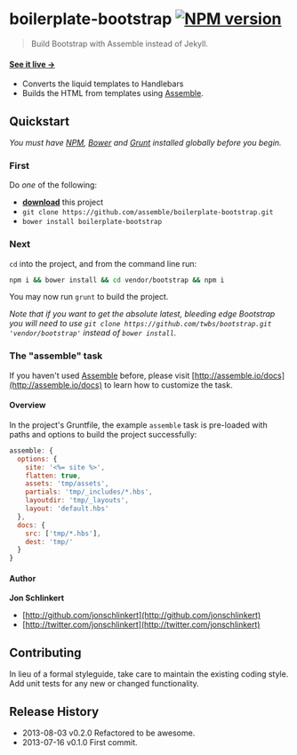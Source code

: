 # boilerplate-bootstrap [![NPM version](https://badge.fury.io/js/boilerplate-bootstrap.png)](http://badge.fury.io/js/boilerplate-bootstrap)

> Build Bootstrap with Assemble instead of Jekyll.

#### [See it live →](http://assemble.github.io/boilerplate-bootstrap/)

* Converts the liquid templates to Handlebars
* Builds the HTML from templates using [Assemble][assemble].

## Quickstart
_You must have [NPM](npmjs.org), [Bower][bower] and [Grunt][grunt] installed globally before you begin._

### First

Do _one_ of the following:

* **[download][download]** this project
* `git clone https://github.com/assemble/boilerplate-bootstrap.git`
* `bower install boilerplate-bootstrap`

### Next

`cd` into the project, and from the command line run:

```bash
npm i && bower install && cd vendor/bootstrap && npm i
```

You may now run `grunt` to build the project.

_Note that if you want to get the absolute latest, bleeding edge Bootstrap you will need to use `git clone https://github.com/twbs/bootstrap.git 'vendor/bootstrap'` instead of `bower install`._


### The "assemble" task
If you haven't used [Assemble][assemble] before, please visit [http://assemble.io/docs](http://assemble.io/docs) to learn how to customize the task.

#### Overview
In the project's Gruntfile, the example `assemble` task is pre-loaded with paths and options to build the project successfully:

```js
assemble: {
  options: {
    site: '<%= site %>',
    flatten: true,
    assets: 'tmp/assets',
    partials: 'tmp/_includes/*.hbs',
    layoutdir: 'tmp/_layouts',
    layout: 'default.hbs'
  },
  docs: {
    src: ['tmp/*.hbs'],
    dest: 'tmp/'
  }
}
```

#### Author

**Jon Schlinkert**

+ [http://github.com/jonschlinkert](http://github.com/jonschlinkert)
+ [http://twitter.com/jonschlinkert](http://twitter.com/jonschlinkert)


## Contributing
In lieu of a formal styleguide, take care to maintain the existing coding style. Add unit tests for any new or changed functionality.


## Release History
* 2013-08-03    v0.2.0    Refactored to be awesome.
* 2013-07-16    v0.1.0    First commit.



[download]: https://github.com/assemble/boilerplate-bootstrap/archive/master.zip "Download boilerplate-bootstrap"
[helpers]: https://github.com/assemble/handlebars-helpers "Handlebars Helpers"
[assemble]: https://github.com/assemble/assemble/ "Assemble"
[assemble-boilerplates]: https://github.com/assemble/assemble-boilerplates "Assemble Boilerplates"

[bower]: https://github.com/bower/bower
[grunt]: http://gruntjs.com
[gruntfile]: http://gruntjs.com/sample-gruntfile
[configuring tasks]: http://gruntjs.com/configuring-tasks
[tasks-and-targets]: http://gruntjs.com/configuring-tasks#task-configuration-and-targets
[files-object]: http://gruntjs.com/configuring-tasks#building-the-files-object-dynamically